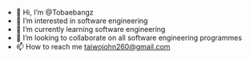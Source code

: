 - 👋 Hi, I’m @Tobaebangz
- 👀 I’m interested in software engineering 
- 🌱 I’m currently learning software engineering 
- 💞️ I’m looking to collaborate on all software engineering programmes 
- 📫 How to reach me taiwojohn260@gmail.com 

<!---
Tobaebangz/Tobaebangz is a ✨ special ✨ repository because its `README.md` (this file) appears on your GitHub profile.
You can click the Preview link to take a look at your changes.
--->
